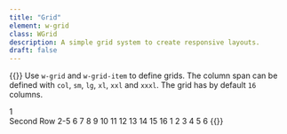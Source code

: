 ```yaml
---
title: "Grid"
element: w-grid
class: WGrid
description: A simple grid system to create responsive layouts.
draft: false
---
```


{{<rawhtml>}}
<w-markdown spacing="s">
Use `w-grid` and `w-grid-item` to define grids. The column span can be defined with `col`, `sm`, `lg`, `xl`, `xxl` and `xxxl`. The grid has by default `16` columns.
</w-markdown>

<w-element-example>
    <w-grid>
            <w-grid-item>1<br />Second Row</w-grid-item>
            <w-grid-item sm="4">2-5</w-grid-item>
            <w-grid-item>6</w-grid-item>
            <w-grid-item>7</w-grid-item>
            <w-grid-item>8</w-grid-item>
            <w-grid-item>9</w-grid-item>
            <w-grid-item>10</w-grid-item>
            <w-grid-item>11</w-grid-item>
            <w-grid-item>12</w-grid-item>
            <w-grid-item>13</w-grid-item>
            <w-grid-item>14</w-grid-item>
            <w-grid-item>15</w-grid-item>
            <w-grid-item>16</w-grid-item>
            <w-grid-item>1</w-grid-item>
            <w-grid-item>2</w-grid-item>
            <w-grid-item>3</w-grid-item>
            <w-grid-item>4</w-grid-item>
            <w-grid-item>5</w-grid-item>
            <w-grid-item>6</w-grid-item>
        </w-grid>
</w-element-example>
{{</rawhtml>}}